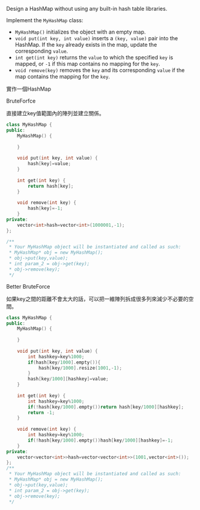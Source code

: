 Design a HashMap without using any built-in hash table libraries.

Implement the `MyHashMap` class:

- `MyHashMap()` initializes the object with an empty map.
- `void put(int key, int value)` inserts a `(key, value)` pair into the HashMap. If the `key` already exists in the map, update the corresponding `value`.
- `int get(int key)` returns the `value` to which the specified `key` is mapped, or `-1` if this map contains no mapping for the `key`.
- `void remove(key)` removes the `key` and its corresponding `value` if the map contains the mapping for the `key`.

實作一個HashMap

BruteForfce

直接建立key值範圍內的陣列並建立關係。

```cpp
class MyHashMap {
public:
    MyHashMap() {
        
    }
    
    void put(int key, int value) {
        hash[key]=value;
    }
    
    int get(int key) {
        return hash[key];
    }
    
    void remove(int key) {
        hash[key]=-1;
    }
private:
    vector<int>hash=vector<int>(1000001,-1);
};

/**
 * Your MyHashMap object will be instantiated and called as such:
 * MyHashMap* obj = new MyHashMap();
 * obj->put(key,value);
 * int param_2 = obj->get(key);
 * obj->remove(key);
 */
```

Better BruteForce

如果key之間的距離不會太大的話，可以把一維陣列拆成很多列來減少不必要的空間。
```cpp
class MyHashMap {
public:
    MyHashMap() {
        
    }
    
    void put(int key, int value) {
        int hashkey=key%1000;
        if(hash[key/1000].empty()){
            hash[key/1000].resize(1001,-1);
        }
        hash[key/1000][hashkey]=value;
    }
    
    int get(int key) {
        int hashkey=key%1000;
        if(!hash[key/1000].empty())return hash[key/1000][hashkey];
        return -1;
    }
    
    void remove(int key) {
        int hashkey=key%1000;
        if(!hash[key/1000].empty())hash[key/1000][hashkey]=-1;
    }
private:
    vector<vector<int>>hash=vector<vector<int>>(1001,vector<int>());
};
/**
 * Your MyHashMap object will be instantiated and called as such:
 * MyHashMap* obj = new MyHashMap();
 * obj->put(key,value);
 * int param_2 = obj->get(key);
 * obj->remove(key);
 */
```